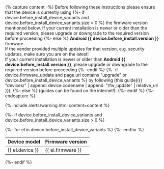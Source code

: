 {% capture content -%}
Before following these instructions please ensure that the device is currently using
{%- if device.before_install_device_variants and device.before_install_device_variants.size > 0 %}
the firmware version mentioned below. If your current installation is newer or older than the required version, please upgrade or downgrade to the required version before proceeding
{%- else %}
**Android {{ device.before_install.version }}** firmware.<br/>
If the vendor provided multiple updates for that version, e.g. security updates, make sure you are on the latest!<br/>
If your current installation is newer or older than **Android {{ device.before_install.version }}**, please upgrade or downgrade to the required version before proceeding
{%- endif %}
{%- if device.firmware_update and page.url contains "upgrade" or device.before_install_device_variants %}
by following [this guide]({{ "devices/" | append: device.codename | append: "/fw_update" | relative_url }}).
{%- else %}
(guides can be found on the internet!).
{%- endif %}
{%- endcapture %}

{% include alerts/warning.html content=content %}

{%- if device.before_install_device_variants and device.before_install_device_variants.size > 0 %}
<table class="table">
<thead>
<tr><th>Device model</th><th>Firmware version</th></tr>
</thead>
<tbody>
{%- for el in device.before_install_device_variants %}
<tr><td>{{ el.device }}</td><td>{{ el.firmware }}</td></tr>
{%- endfor %}
</tbody>
</table>
{%- endif %}